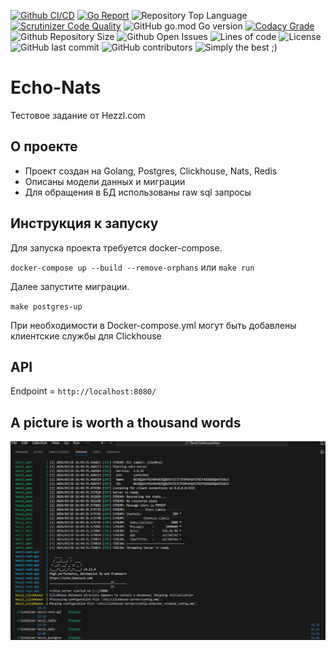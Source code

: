 [![Github CI/CD](https://img.shields.io/github/workflow/status/IskenT/Echo-Nats)](https://github.com/evt/callback/actions)
[![Go Report](https://goreportcard.com/badge/github.com/IskenT/Echo-Nats)](https://goreportcard.com/report/github.com/IskenT/Echo-Nats)
![Repository Top Language](https://img.shields.io/github/languages/top/IskenT/Echo-Nats)
[![Scrutinizer Code Quality](https://img.shields.io/scrutinizer/quality/g/IskenT/Echo-Nats)](https://scrutinizer-ci.com/g/IskenT/Echo-Nats)
![GitHub go.mod Go version](https://img.shields.io/github/go-mod/go-version/IskenT/Echo-Nats)
[![Codacy Grade](https://img.shields.io/codacy/grade/c9467ed47e064b1981e53862d0286d65)](https://www.codacy.com/gh/IskenT/Echo-Nats/dashboard)
![Github Repository Size](https://img.shields.io/github/repo-size/IskenT/Echo-Nats)
![Github Open Issues](https://img.shields.io/github/issues/IskenT/Echo-Nats)
![Lines of code](https://img.shields.io/tokei/lines/github/IskenT/Echo-Nats)
![License](https://img.shields.io/badge/license-MIT-green)
![GitHub last commit](https://img.shields.io/github/last-commit/IskenT/Echo-Nats)
![GitHub contributors](https://img.shields.io/github/contributors/IskenT/Echo-Nats)
![Simply the best ;)](https://img.shields.io/badge/simply-the%20best%20%3B%29-orange)


# Echo-Nats
Тестовое задание от Hezzl.com
## О проекте
- Проект создан на Golang, Postgres, Clickhouse, Nats, Redis
- Описаны модели данных и миграции
- Для обращения в БД использованы raw sql запросы
## Инструкция к запуску
Для запуска проекта требуется docker-compose.

`docker-compose up --build --remove-orphans` или `make run`

Далее запустите миграции. 

`make postgres-up`

При необходимости в Docker-compose.yml могут быть добавлены клиентские службы для Clickhouse
## API
Endpoint = `http://localhost:8080/`

## A picture is worth a thousand words

<img src="./images/hezzl-run.PNG">

